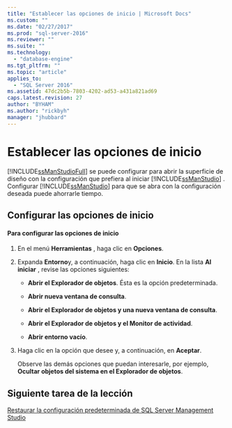 ```yaml
---
title: "Establecer las opciones de inicio | Microsoft Docs"
ms.custom: ""
ms.date: "02/27/2017"
ms.prod: "sql-server-2016"
ms.reviewer: ""
ms.suite: ""
ms.technology: 
  - "database-engine"
ms.tgt_pltfrm: ""
ms.topic: "article"
applies_to: 
  - "SQL Server 2016"
ms.assetid: 47dc2b5b-7803-4202-ad53-a431a821ad69
caps.latest.revision: 27
author: "BYHAM"
ms.author: "rickbyh"
manager: "jhubbard"
---
```

# Establecer las opciones de inicio
[!INCLUDE[ssManStudioFull](../../includes/ssmanstudiofull-md.md)] se puede configurar para abrir la superficie de diseño con la configuración que prefiera al iniciar [!INCLUDE[ssManStudio](../../includes/ssmanstudio-md.md)] . Configurar [!INCLUDE[ssManStudio](../../includes/ssmanstudio-md.md)] para que se abra con la configuración deseada puede ahorrarle tiempo.  
  
## Configurar las opciones de inicio  
  
#### Para configurar las opciones de inicio  
  
1.  En el menú **Herramientas** , haga clic en **Opciones**.  
  
2.  Expanda **Entorno**y, a continuación, haga clic en **Inicio**. En la lista **Al iniciar** , revise las opciones siguientes:  
  
    -   **Abrir el Explorador de objetos**. Ésta es la opción predeterminada.  
  
    -   **Abrir nueva ventana de consulta**.  
  
    -   **Abrir el Explorador de objetos y una nueva ventana de consulta**.  
  
    -   **Abrir el Explorador de objetos y el Monitor de actividad**.  
  
    -   **Abrir entorno vacío**.  
  
3.  Haga clic en la opción que desee y, a continuación, en **Aceptar**.  
  
    Observe las demás opciones que puedan interesarle, por ejemplo, **Ocultar objetos del sistema en el Explorador de objetos**.  
  
## Siguiente tarea de la lección  
[Restaurar la configuración predeterminada de SQL Server Management Studio](../../tools/sql-server-management-studio/restore-the-default-sql-server-management-studio-configuration.md)  
  
  
  
